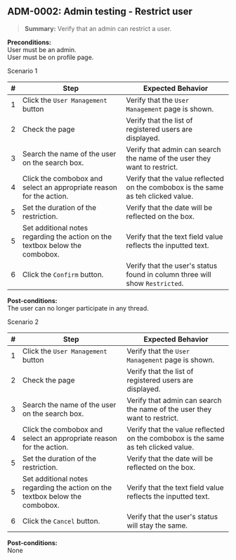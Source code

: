 ## **ADM-0002:** Admin testing - Restrict user

> **Summary:** Verify that an admin can restrict a user. <br>

**Preconditions:**
<br/>User must be an admin. <br/>
User must be on profile page. <br/>

Scenario 1 

 | \# | Step                                                                                     | Expected Behavior | 
 |----|------------------------------------------------------------------------------------------|-------------------| 
 |  1 | Click the `User Management` button                                                                     | Verify that the `User Management` page is shown.   | 
 |  2 | Check the page                                                              | Verify that the list of registered users are displayed.   | 
 |  3 | Search the name of the user on the search box. | Verify that admin can search the name of the user they want to restrict.  | 
 |  4 | Click the combobox and select an appropriate reason for the action.    |Verify that the value reflected on the combobox is the same as teh clicked value.| 
 |  5 | Set the duration of the restriction.  |Verify that the date will be reflected on the box.| 
 |  5 | Set additional notes regarding the action on the textbox below the combobox.  |Verify that the text field value reflects the inputted text.| 
 |  6 | Click the `Confirm` button.|Verify that the user's status found in column three will show `Restricted`.| 


**Post-conditions:**  
The user can no longer participate in any thread.    


Scenario 2

 | \# | Step                                                                                     | Expected Behavior | 
 |----|------------------------------------------------------------------------------------------|-------------------| 
 |  1 | Click the `User Management` button                                                                     | Verify that the `User Management` page is shown.   | 
 |  2 | Check the page                                                              | Verify that the list of registered users are displayed.   | 
 |  3 | Search the name of the user on the search box. | Verify that admin can search the name of the user they want to restrict.  | 
 |  4 | Click the combobox and select an appropriate reason for the action.    |Verify that the value reflected on the combobox is the same as teh clicked value.| 
 |  5 | Set the duration of the restriction.  |Verify that the date will be reflected on the box.| 
 |  5 | Set additional notes regarding the action on the textbox below the combobox.  |Verify that the text field value reflects the inputted text.| 
 |  6 | Click the `Cancel` button.|Verify that the user's status will stay the same.| 


**Post-conditions:**  
None